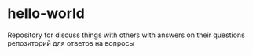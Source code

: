 # hello-world
Repository for discuss things with others with answers on their questions
репозиторий для ответов на вопросы
